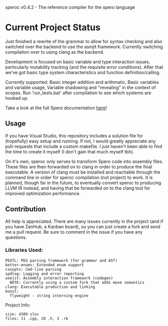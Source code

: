 speroc v0.4.2 - The reference compiler for the spero language

# Current Project Status

Just finished a rewrite of the grammar to allow for syntax checking and also switched over the backend to use the asmjit framework. Currently switching compilation over to using clang as the backend.

Development is focused on basic variable and type interaction issues, particularly mutability tracking (and the requisite error conditions). After that we've got basic type system characteristics and function definition/calling.

Currently supported: Basic integer addition and arithmatic, Basic variables and variable usage, Variable shadowing and "revealing" in the context of scopes.
Run 'run_tests.bat' after compilation to see which systems are hooked up.

Take a look at the full Spero documentation [here](https://github.com/hGriff0n/Spero)!

## Usage

If you have Visual Studio, this repository includes a solution file for (hopefully) easy setup and running. If not, I would greatly appreciate any pull-requests that include a custom makefile.
I just haven't been able to find the time to create it myself (I don't gain that much myself tbh).

On it's own, speroc only serves to transform Spero code into assembly files. These files are then forwarded on to clang in order to produce the final executable. A version of clang must be
installed and reachable through the command line in order for speroc compilation (not project) to work. It is planned, though far in the future, to eventually convert speroc to producing
LLVM IR instead, and having that be forwarded on to the clang tool for improved optimization performance.

## Contribution

All help is appreciated. There are many issues currently in the project (and if you have ZenHub, a Kanban board), so you can just create a fork and send me a pull request.
Be sure to comment in the issue if you have any questions.

### Libraries Used:

    PEGTL: PEG parsing framework (for grammar and AST)
    better-enums: Extended enum support
    cxxopts: Cmd-line parsing
	spdlog: Logging and error reporting
    asmjit: Assembly interaction framework (codegen)
	  NOTE: Currently using a custom fork that adds move semantics
    clang: Executable production and linking
    boost:
      flyweight - string interning engine

Project Info:

    size: 4309 sloc
    files: 11 .cpp, 20 .h, 3 .rb

